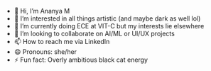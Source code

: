 - 👋 Hi, I’m Ananya M
- 👀 I’m interested in all things artistic (and maybe dark as well lol)
- 🌱 I’m currently doing ECE at VIT-C but my interests lie elsewhere
- 💞️ I’m looking to collaborate on AI/ML or UI/UX projects
- 📫 How to reach me via LinkedIn 
- 😄 Pronouns: she/her
- ⚡ Fun fact: Overly ambitious black cat energy


